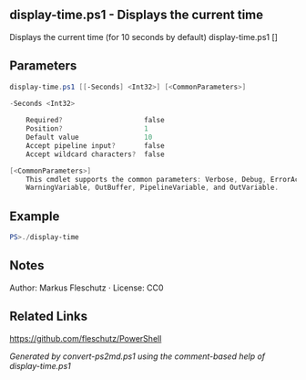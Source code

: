 ## display-time.ps1 - Displays the current time

Displays the current time (for 10 seconds by default)
display-time.ps1 [<seconds>]

## Parameters
```powershell
display-time.ps1 [[-Seconds] <Int32>] [<CommonParameters>]

-Seconds <Int32>
    
    Required?                    false
    Position?                    1
    Default value                10
    Accept pipeline input?       false
    Accept wildcard characters?  false

[<CommonParameters>]
    This cmdlet supports the common parameters: Verbose, Debug, ErrorAction, ErrorVariable, WarningAction, 
    WarningVariable, OutBuffer, PipelineVariable, and OutVariable.
```

## Example
```powershell
PS>./display-time
```


## Notes
Author: Markus Fleschutz · License: CC0

## Related Links
https://github.com/fleschutz/PowerShell

*Generated by convert-ps2md.ps1 using the comment-based help of display-time.ps1*
